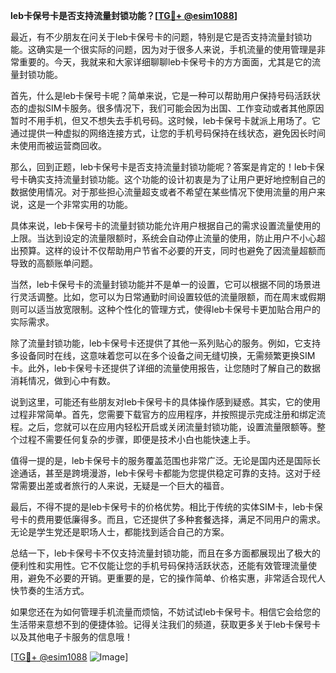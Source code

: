 **leb卡保号卡是否支持流量封锁功能？[[TG💪+ @esim1088](https://t.me/s/esim1088)]**

最近，有不少朋友在问关于leb卡保号卡的问题，特别是它是否支持流量封锁功能。这确实是一个很实际的问题，因为对于很多人来说，手机流量的使用管理是非常重要的。今天，我就来和大家详细聊聊leb卡保号卡的方方面面，尤其是它的流量封锁功能。

首先，什么是leb卡保号卡呢？简单来说，它是一种可以帮助用户保持号码活跃状态的虚拟SIM卡服务。很多情况下，我们可能会因为出国、工作变动或者其他原因暂时不用手机，但又不想失去手机号码。这时候，leb卡保号卡就派上用场了。它通过提供一种虚拟的网络连接方式，让您的手机号码保持在线状态，避免因长时间未使用而被运营商回收。

那么，回到正题，leb卡保号卡是否支持流量封锁功能呢？答案是肯定的！leb卡保号卡确实支持流量封锁功能。这个功能的设计初衷是为了让用户更好地控制自己的数据使用情况。对于那些担心流量超支或者不希望在某些情况下使用流量的用户来说，这是一个非常实用的功能。

具体来说，leb卡保号卡的流量封锁功能允许用户根据自己的需求设置流量使用的上限。当达到设定的流量限额时，系统会自动停止流量的使用，防止用户不小心超出预算。这样的设计不仅帮助用户节省不必要的开支，同时也避免了因流量超额而导致的高额账单问题。

当然，leb卡保号卡的流量封锁功能并不是单一的设置，它可以根据不同的场景进行灵活调整。比如，您可以为日常通勤时间设置较低的流量限额，而在周末或假期则可以适当放宽限制。这种个性化的管理方式，使得leb卡保号卡更加贴合用户的实际需求。

除了流量封锁功能，leb卡保号卡还提供了其他一系列贴心的服务。例如，它支持多设备同时在线，这意味着您可以在多个设备之间无缝切换，无需频繁更换SIM卡。此外，leb卡保号卡还提供了详细的流量使用报告，让您随时了解自己的数据消耗情况，做到心中有数。

说到这里，可能还有些朋友对leb卡保号卡的具体操作感到疑惑。其实，它的使用过程非常简单。首先，您需要下载官方的应用程序，并按照提示完成注册和绑定流程。之后，您就可以在应用内轻松开启或关闭流量封锁功能，设置流量限额等。整个过程不需要任何复杂的步骤，即便是技术小白也能快速上手。

值得一提的是，leb卡保号卡的服务覆盖范围也非常广泛。无论是国内还是国际长途通话，甚至是跨境漫游，leb卡保号卡都能为您提供稳定可靠的支持。这对于经常需要出差或者旅行的人来说，无疑是一个巨大的福音。

最后，不得不提的是leb卡保号卡的价格优势。相比于传统的实体SIM卡，leb卡保号卡的费用要低廉得多。而且，它还提供了多种套餐选择，满足不同用户的需求。无论是学生党还是职场人士，都能找到适合自己的方案。

总结一下，leb卡保号卡不仅支持流量封锁功能，而且在多方面都展现出了极大的便利性和实用性。它不仅能让您的手机号码保持活跃状态，还能有效管理流量使用，避免不必要的开销。更重要的是，它的操作简单、价格实惠，非常适合现代人快节奏的生活方式。

如果您还在为如何管理手机流量而烦恼，不妨试试leb卡保号卡。相信它会给您的生活带来意想不到的便捷体验。记得关注我们的频道，获取更多关于leb卡保号卡以及其他电子卡服务的信息哦！

[[TG💪+ @esim1088](https://t.me/s/esim1088) ![Image](https://i.postimg.cc/4NQfJmqS/Snipaste-2025-05-13-00-14-12.png)]